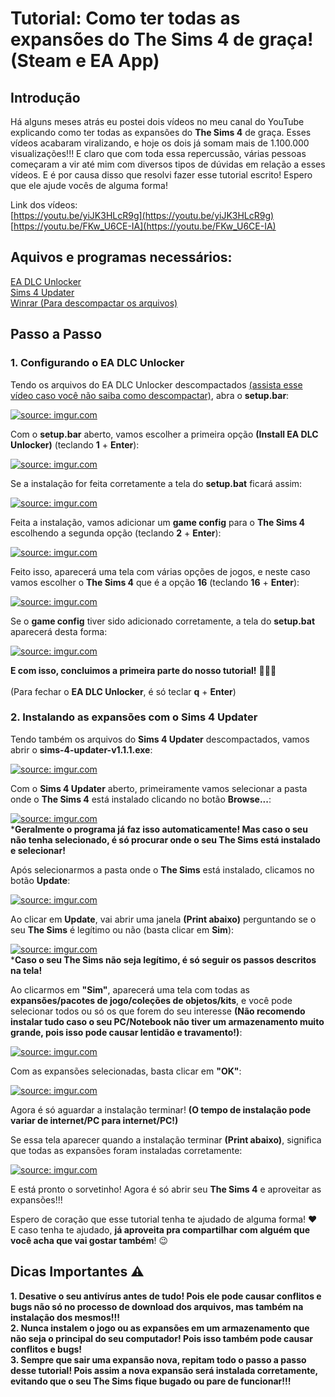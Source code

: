 # Tutorial: Como ter todas as expansões do The Sims 4 de graça! (Steam e EA App)

## Introdução

Há alguns meses atrás eu postei dois vídeos no meu canal do YouTube explicando como ter todas as expansões do **The Sims 4** de graça. Esses vídeos acabaram viralizando, e hoje os dois já somam mais de 1.100.000 visualizações!!! E claro que com toda essa repercussão, várias pessoas começaram a vir até mim com diversos tipos de dúvidas em relação a esses vídeos. E é por causa disso que resolvi fazer esse tutorial escrito! Espero que ele ajude vocês de alguma forma! <br>

Link dos vídeos: <br>
[https://youtu.be/yiJK3HLcR9g](https://youtu.be/yiJK3HLcR9g) <br>
[https://youtu.be/FKw_U6CE-IA](https://youtu.be/FKw_U6CE-IA) <br>

## Aquivos e programas necessários:

[EA DLC Unlocker](https://bit.ly/eadlcunlockerv2) <br>
[Sims 4 Updater](https://bit.ly/sims-4-updater) <br>
[Winrar (Para descompactar os arquivos)](https://www.win-rar.com/start.html?&L=9) <br>

## Passo a Passo

### **1. Configurando o EA DLC Unlocker** <br>

Tendo os arquivos do EA DLC Unlocker descompactados [(assista esse vídeo caso você não saiba como descompactar)](https://youtu.be/L0c9ey5HD0A), abra o **setup.bar**: <br>

<a href="https://imgur.com/a09uifh"><img src="https://i.imgur.com/a09uifh.png" title="source: imgur.com" /></a> <br>

Com o **setup.bar** aberto, vamos escolher a primeira opção **(Install EA DLC Unlocker)** (teclando **1** + **Enter**): <br>

<a href="https://imgur.com/9teWPgU"><img src="https://i.imgur.com/9teWPgU.gif" title="source: imgur.com" /></a> <br>

Se a instalação for feita corretamente a tela do **setup.bat** ficará assim: <br>

<a href="https://imgur.com/QNziE0c"><img src="https://i.imgur.com/QNziE0c.png" title="source: imgur.com" /></a> <br>

Feita a instalação, vamos adicionar um **game config** para o **The Sims 4** escolhendo a segunda opção (teclando **2** + **Enter**): <br>

<a href="https://imgur.com/YsJqz9x"><img src="https://i.imgur.com/YsJqz9x.png" title="source: imgur.com" /></a> <br>

Feito isso, aparecerá uma tela com várias opções de jogos, e neste caso vamos escolher o **The Sims 4** que é a opção **16** (teclando **16** + **Enter**): <br>

<a href="https://imgur.com/I0Dlu7F"><img src="https://i.imgur.com/I0Dlu7F.png" title="source: imgur.com" /></a> <br>

Se o **game config** tiver sido adicionado corretamente, a tela do **setup.bat** aparecerá desta forma: <br>

<a href="https://imgur.com/5galk40"><img src="https://i.imgur.com/5galk40.png" title="source: imgur.com" /></a> <br>

**E com isso, concluimos a primeira parte do nosso tutorial!** 👏👏👏 <br>   
(Para fechar o **EA DLC Unlocker**, é só teclar **q** + **Enter**) <br>

### 2. Instalando as expansões com o **Sims 4 Updater** <br>

Tendo também os arquivos do **Sims 4 Updater** descompactados, vamos abrir o **sims-4-updater-v1.1.1.exe**: <br>

<a href="https://imgur.com/lyBf0TB"><img src="https://i.imgur.com/lyBf0TB.png" title="source: imgur.com" /></a> <br>

Com o **Sims 4 Updater** aberto, primeiramente vamos selecionar a pasta onde o **The Sims 4** está instalado clicando no botão **Browse...**: <br>

<a href="https://imgur.com/iVU0Rjg"><img src="https://i.imgur.com/iVU0Rjg.png" title="source: imgur.com" /></a> <br>
***Geralmente o programa já faz isso automaticamente! Mas caso o seu não tenha selecionado, é só procurar onde o seu The Sims está instalado e selecionar!** <br>

Após selecionarmos a pasta onde o **The Sims** está instalado, clicamos no botão **Update**: <br>

<a href="https://imgur.com/SV091IQ"><img src="https://i.imgur.com/SV091IQ.png" title="source: imgur.com" /></a> <br>

Ao clicar em **Update**, vai abrir uma janela **(Print abaixo)** perguntando se o seu **The Sims** é legítimo ou não (basta clicar em **Sim**):

<a href="https://imgur.com/rhYa0FK"><img src="https://i.imgur.com/rhYa0FK.png" title="source: imgur.com" /></a> <br>
***Caso o seu The Sims não seja legítimo, é só seguir os passos descritos na tela!** <br>

Ao clicarmos em **"Sim"**, aparecerá uma tela com todas as **expansões/pacotes de jogo/coleções de objetos/kits**, e você pode selecionar todos ou só os que forem do seu interesse **(Não recomendo instalar tudo caso o seu PC/Notebook não tiver um armazenamento muito grande, pois isso pode causar lentidão e travamento!)**: <br>

<a href="https://imgur.com/99GdBTc"><img src="https://i.imgur.com/99GdBTc.png" title="source: imgur.com" /></a> <br>

Com as expansões selecionadas, basta clicar em **"OK"**: <br>

<a href="https://imgur.com/2u6bdAo"><img src="https://i.imgur.com/2u6bdAo.png" title="source: imgur.com" /></a> <br>

Agora é só aguardar a instalação terminar! **(O tempo de instalação pode variar de internet/PC para internet/PC!)** <br>

Se essa tela aparecer quando a instalação terminar **(Print abaixo)**, significa que todas as expansões foram instaladas corretamente:

<a href="https://imgur.com/oxQuu3h"><img src="https://i.imgur.com/oxQuu3h.png" title="source: imgur.com" /></a> <br>

E está pronto o sorvetinho! Agora é só abrir seu **The Sims 4** e aproveitar as expansões!!! <br>

Espero de coração que esse tutorial tenha te ajudado de alguma forma! ❤️ <br>
E caso tenha te ajudado, **já aproveita pra compartilhar com alguém que você acha que vai gostar também**! 😉 <br>

## Dicas Importantes ⚠️

**1. Desative o seu antivírus antes de tudo! Pois ele pode causar conflitos e bugs não só no processo de download dos arquivos, mas também na instalação dos mesmos!!!** <br>
**2. Nunca instalem o jogo ou as expansões em um armazenamento que não seja o principal do seu computador! Pois isso também pode causar conflitos e bugs!** <br>
**3. Sempre que sair uma expansão nova, repitam todo o passo a passo desse tutorial! Pois assim a nova expansão será instalada corretamente, evitando que o seu The Sims fique bugado ou pare de funcionar!!!**
